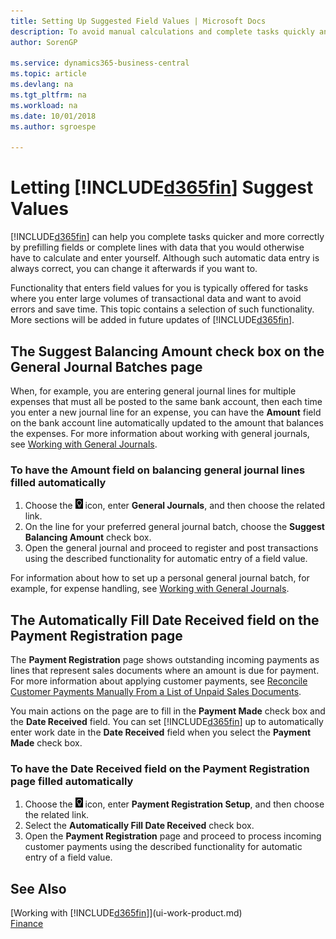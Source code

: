```yaml
---
title: Setting Up Suggested Field Values | Microsoft Docs
description: To avoid manual calculations and complete tasks quickly and accurately, you can set up automatic data entry so that Business Central fills in selected fields.
author: SorenGP

ms.service: dynamics365-business-central
ms.topic: article
ms.devlang: na
ms.tgt_pltfrm: na
ms.workload: na
ms.date: 10/01/2018
ms.author: sgroespe

---
```

# Letting [!INCLUDE[d365fin](includes/d365fin_md.md)] Suggest Values
[!INCLUDE[d365fin](includes/d365fin_md.md)] can help you complete tasks quicker and more correctly by prefilling fields or complete lines with data that you would otherwise have to calculate and enter yourself. Although such automatic data entry is always correct, you can change it afterwards if you want to.

Functionality that enters field values for you is typically offered for tasks where you enter large volumes of transactional data and want to avoid errors and save time. This topic contains a selection of such functionality. More sections will be added in future updates of [!INCLUDE[d365fin](includes/d365fin_md.md)].

## The **Suggest Balancing Amount** check box on the **General Journal Batches** page
When, for example, you are entering general journal lines for multiple expenses that must all be posted to the same bank account, then each time you enter a new journal line for an expense, you can have the **Amount** field on the bank account line automatically updated to the amount that balances the expenses. For more information about working with general journals, see [Working with General Journals](ui-work-general-journals.md).

### To have the **Amount** field on balancing general journal lines filled automatically
1. Choose the ![Lightbulb that opens the Tell Me feature](media/ui-search/search_small.png "Tell me what you want to do") icon, enter **General Journals**, and then choose the related link.
2. On the line for your preferred general journal batch, choose the **Suggest Balancing Amount** check box.
3. Open the general journal and proceed to register and post transactions using the described functionality for automatic entry of a field value.       

For information about how to set up a personal general journal batch, for example, for expense handling, see [Working with General Journals](ui-work-general-journals.md).

## The **Automatically Fill Date Received** field on the **Payment Registration** page
The **Payment Registration** page shows outstanding incoming payments as lines that represent sales documents where an amount is due for payment. For more information about applying customer payments, see [Reconcile Customer Payments Manually From a List of Unpaid Sales Documents](receivables-how-reconcile-customer-payments-list-unpaid-sales-documents.md).

You main actions on the page are to fill in the **Payment Made** check box and the **Date Received** field. You can set [!INCLUDE[d365fin](includes/d365fin_md.md)] up to automatically enter work date in the **Date Received** field when you select the **Payment Made** check box.

### To have the **Date Received** field on the **Payment Registration** page filled automatically
1. Choose the ![Lightbulb that opens the Tell Me feature](media/ui-search/search_small.png "Tell me what you want to do") icon, enter **Payment Registration Setup**, and then choose the related link.
2. Select the **Automatically Fill Date Received** check box.
3. Open the **Payment Registration** page and proceed to process incoming customer payments using the described functionality for automatic entry of a field value.

## See Also
[Working with [!INCLUDE[d365fin](includes/d365fin_md.md)]](ui-work-product.md)  
[Finance](finance.md)
